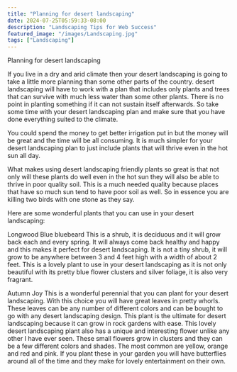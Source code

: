 ```yaml
---
title: "Planning for desert landscaping"
date: 2024-07-25T05:59:33-08:00
description: "Landscaping Tips for Web Success"
featured_image: "/images/Landscaping.jpg"
tags: ["Landscaping"]
---
```


Planning for desert landscaping

If you live in a dry and arid climate then your desert landscaping is going to take a little more planning than some other parts of the country. desert landscaping will have to work with a plan that includes only plants and trees that can survive with much less water than some other plants. There is no point in planting something if it can not sustain itself afterwards. So take some time with your desert landscaping plan and make sure that you have done everything suited to the climate.

You could spend the money to get better irrigation put in but the money will be great and the time will be all consuming. It is much simpler for your desert landscaping plan to just include plants that will thrive even in the hot sun all day.

What makes using desert landscaping friendly plants so great is that not only will these plants do well even in the hot sun they will also be able to thrive in poor quality soil. This is a much needed quality because places that have so much sun tend to have poor soil as well. So in essence you are killing two birds with one stone as they say.

Here are some wonderful plants that you can use in your desert landscaping:

Longwood Blue bluebeard
This is a shrub, it is deciduous and it will grow back each and every spring. It will always come back healthy and happy and this makes it perfect for desert landscaping. It is not a tiny shrub, it will grow to be anywhere between 3 and 4 feet high with a width of about 2 feet. This is a lovely plant to use in your desert landscaping as it is not only beautiful with its pretty blue flower clusters and silver foliage, it is also very fragrant.

Autumn Joy
This is a wonderful perennial that you can plant for your desert landscaping. With this choice you will have great leaves in pretty whorls. These leaves can be any number of different colors and can be bought to go with any desert landscaping design. This plant is the ultimate for desert landscaping because it can grow in rock gardens with ease. This lovely desert landscaping plant also has a unique and interesting flower unlike any other I have ever seen. These small flowers grow in clusters and they can be a few different colors and shades. The most common are yellow, orange and red and pink. If you plant these in your garden you will have butterflies around all of the time and they make for lovely entertainment on their own. 
